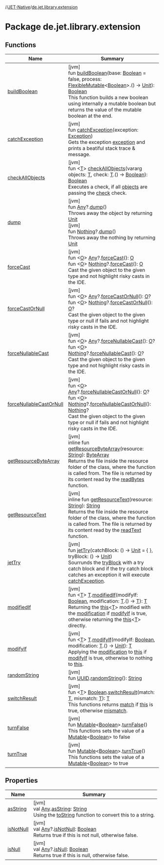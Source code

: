 //[JET-Native](../../index.md)/[de.jet.library.extension](index.md)

# Package de.jet.library.extension

## Functions

| Name | Summary |
|---|---|
| [buildBoolean](build-boolean.md) | [jvm]<br>fun [buildBoolean](build-boolean.md)(base: [Boolean](https://kotlinlang.org/api/latest/jvm/stdlib/kotlin/-boolean/index.html) = false, process: [FlexibleMutable](../de.jet.library.tool.mutable/-flexible-mutable/index.md)&lt;[Boolean](https://kotlinlang.org/api/latest/jvm/stdlib/kotlin/-boolean/index.html)&gt;.() -&gt; [Unit](https://kotlinlang.org/api/latest/jvm/stdlib/kotlin/-unit/index.html)): [Boolean](https://kotlinlang.org/api/latest/jvm/stdlib/kotlin/-boolean/index.html)<br>This function builds a new boolean using internally a mutable boolean but returns the value of the mutable boolean at the end. |
| [catchException](catch-exception.md) | [jvm]<br>fun [catchException](catch-exception.md)(exception: [Exception](https://kotlinlang.org/api/latest/jvm/stdlib/kotlin/-exception/index.html))<br>Gets the exception [exception](catch-exception.md) and prints a beatiful stack trace & message. |
| [checkAllObjects](check-all-objects.md) | [jvm]<br>fun &lt;[T](check-all-objects.md)&gt; [checkAllObjects](check-all-objects.md)(vararg objects: [T](check-all-objects.md), check: [T](check-all-objects.md).() -&gt; [Boolean](https://kotlinlang.org/api/latest/jvm/stdlib/kotlin/-boolean/index.html)): [Boolean](https://kotlinlang.org/api/latest/jvm/stdlib/kotlin/-boolean/index.html)<br>Executes a check, if all [objects](check-all-objects.md) are passing the [check](check-all-objects.md) check. |
| [dump](dump.md) | [jvm]<br>fun [Any](https://kotlinlang.org/api/latest/jvm/stdlib/kotlin/-any/index.html)?.[dump](dump.md)()<br>Throws away the object by returning [Unit](https://kotlinlang.org/api/latest/jvm/stdlib/kotlin/-unit/index.html)<br>[jvm]<br>fun [Nothing](https://kotlinlang.org/api/latest/jvm/stdlib/kotlin/-nothing/index.html)?.[dump](dump.md)()<br>Throws away the nothing by returning [Unit](https://kotlinlang.org/api/latest/jvm/stdlib/kotlin/-unit/index.html) |
| [forceCast](force-cast.md) | [jvm]<br>fun &lt;[O](force-cast.md)&gt; [Any](https://kotlinlang.org/api/latest/jvm/stdlib/kotlin/-any/index.html)?.[forceCast](force-cast.md)(): [O](force-cast.md)<br>fun &lt;[O](force-cast.md)&gt; [Nothing](https://kotlinlang.org/api/latest/jvm/stdlib/kotlin/-nothing/index.html)?.[forceCast](force-cast.md)(): [O](force-cast.md)<br>Cast the given object to the given type and not highlight risky casts in the IDE. |
| [forceCastOrNull](force-cast-or-null.md) | [jvm]<br>fun &lt;[O](force-cast-or-null.md)&gt; [Any](https://kotlinlang.org/api/latest/jvm/stdlib/kotlin/-any/index.html)?.[forceCastOrNull](force-cast-or-null.md)(): [O](force-cast-or-null.md)?<br>fun &lt;[O](force-cast-or-null.md)&gt; [Nothing](https://kotlinlang.org/api/latest/jvm/stdlib/kotlin/-nothing/index.html)?.[forceCastOrNull](force-cast-or-null.md)(): [O](force-cast-or-null.md)?<br>Cast the given object to the given type or null if fails and not highlight risky casts in the IDE. |
| [forceNullableCast](force-nullable-cast.md) | [jvm]<br>fun &lt;[O](force-nullable-cast.md)&gt; [Any](https://kotlinlang.org/api/latest/jvm/stdlib/kotlin/-any/index.html)?.[forceNullableCast](force-nullable-cast.md)(): [O](force-nullable-cast.md)?<br>fun &lt;[O](force-nullable-cast.md)&gt; [Nothing](https://kotlinlang.org/api/latest/jvm/stdlib/kotlin/-nothing/index.html)?.[forceNullableCast](force-nullable-cast.md)(): [O](force-nullable-cast.md)?<br>Cast the given object to the given type and not highlight risky casts in the IDE. |
| [forceNullableCastOrNull](force-nullable-cast-or-null.md) | [jvm]<br>fun &lt;[O](force-nullable-cast-or-null.md)&gt; [Any](https://kotlinlang.org/api/latest/jvm/stdlib/kotlin/-any/index.html)?.[forceNullableCastOrNull](force-nullable-cast-or-null.md)(): [O](force-nullable-cast-or-null.md)?<br>fun &lt;[O](force-nullable-cast-or-null.md)&gt; [Nothing](https://kotlinlang.org/api/latest/jvm/stdlib/kotlin/-nothing/index.html)?.[forceNullableCastOrNull](force-nullable-cast-or-null.md)(): [Nothing](https://kotlinlang.org/api/latest/jvm/stdlib/kotlin/-nothing/index.html)?<br>Cast the given object to the given type or null if fails and not highlight risky casts in the IDE. |
| [getResourceByteArray](get-resource-byte-array.md) | [jvm]<br>inline fun [getResourceByteArray](get-resource-byte-array.md)(resource: [String](https://kotlinlang.org/api/latest/jvm/stdlib/kotlin/-string/index.html)): [ByteArray](https://kotlinlang.org/api/latest/jvm/stdlib/kotlin/-byte-array/index.html)<br>Returns the file inside the resource folder of the class, where the function is called from. The file is returned by its content read by the [readBytes](https://kotlinlang.org/api/latest/jvm/stdlib/kotlin.io/index.html) function. |
| [getResourceText](get-resource-text.md) | [jvm]<br>inline fun [getResourceText](get-resource-text.md)(resource: [String](https://kotlinlang.org/api/latest/jvm/stdlib/kotlin/-string/index.html)): [String](https://kotlinlang.org/api/latest/jvm/stdlib/kotlin/-string/index.html)<br>Returns the file inside the resource folder of the class, where the function is called from. The file is returned by its content read by the [readText](https://kotlinlang.org/api/latest/jvm/stdlib/kotlin.io/index.html) function. |
| [jetTry](jet-try.md) | [jvm]<br>fun [jetTry](jet-try.md)(catchBlock: () -&gt; [Unit](https://kotlinlang.org/api/latest/jvm/stdlib/kotlin/-unit/index.html) = { }, tryBlock: () -&gt; [Unit](https://kotlinlang.org/api/latest/jvm/stdlib/kotlin/-unit/index.html))<br>Sourrunds the [tryBlock](jet-try.md) with a try catch block and if the try catch block catches an exception it will execute [catchException](catch-exception.md). |
| [modifiedIf](modified-if.md) | [jvm]<br>fun &lt;[T](modified-if.md)&gt; [T](modified-if.md).[modifiedIf](modified-if.md)(modifyIf: [Boolean](https://kotlinlang.org/api/latest/jvm/stdlib/kotlin/-boolean/index.html), modification: [T](modified-if.md).() -&gt; [T](modified-if.md)): [T](modified-if.md)<br>Returning the [this](../../../JET-Native/de.jet.library.extension/index.md)<[T](modified-if.md)> modified with the [modification](modified-if.md) if [modifyIf](modified-if.md) is true, otherwise returning the [this](../../../JET-Native/de.jet.library.extension/index.md)<[T](modified-if.md)> directly. |
| [modifyIf](modify-if.md) | [jvm]<br>fun &lt;[T](modify-if.md)&gt; [T](modify-if.md).[modifyIf](modify-if.md)(modifyIf: [Boolean](https://kotlinlang.org/api/latest/jvm/stdlib/kotlin/-boolean/index.html), modification: [T](modify-if.md).() -&gt; [Unit](https://kotlinlang.org/api/latest/jvm/stdlib/kotlin/-unit/index.html)): [T](modify-if.md)<br>Applying the [modification](modify-if.md) to [this](../../../JET-Native/de.jet.library.extension/index.md) if [modifyIf](modify-if.md) is true, otherwise to nothing to [this](../../../JET-Native/de.jet.library.extension/index.md). |
| [randomString](random-string.md) | [jvm]<br>fun [UUID](https://docs.oracle.com/javase/8/docs/api/java/util/UUID.html).[randomString](random-string.md)(): [String](https://kotlinlang.org/api/latest/jvm/stdlib/kotlin/-string/index.html) |
| [switchResult](switch-result.md) | [jvm]<br>fun &lt;[T](switch-result.md)&gt; [Boolean](https://kotlinlang.org/api/latest/jvm/stdlib/kotlin/-boolean/index.html).[switchResult](switch-result.md)(match: [T](switch-result.md), mismatch: [T](switch-result.md)): [T](switch-result.md)<br>This functions returns [match](switch-result.md) if [this](../../../JET-Native/de.jet.library.extension/index.md) is true, otherwise [mismatch](switch-result.md). |
| [turnFalse](turn-false.md) | [jvm]<br>fun [Mutable](../de.jet.library.tool.mutable/-mutable/index.md)&lt;[Boolean](https://kotlinlang.org/api/latest/jvm/stdlib/kotlin/-boolean/index.html)&gt;.[turnFalse](turn-false.md)()<br>This functions sets the value of a [Mutable](../de.jet.library.tool.mutable/-mutable/index.md)<[Boolean](https://kotlinlang.org/api/latest/jvm/stdlib/kotlin/-boolean/index.html)> to false |
| [turnTrue](turn-true.md) | [jvm]<br>fun [Mutable](../de.jet.library.tool.mutable/-mutable/index.md)&lt;[Boolean](https://kotlinlang.org/api/latest/jvm/stdlib/kotlin/-boolean/index.html)&gt;.[turnTrue](turn-true.md)()<br>This functions sets the value of a [Mutable](../de.jet.library.tool.mutable/-mutable/index.md)<[Boolean](https://kotlinlang.org/api/latest/jvm/stdlib/kotlin/-boolean/index.html)> to true |

## Properties

| Name | Summary |
|---|---|
| [asString](as-string.md) | [jvm]<br>val [Any](https://kotlinlang.org/api/latest/jvm/stdlib/kotlin/-any/index.html).[asString](as-string.md): [String](https://kotlinlang.org/api/latest/jvm/stdlib/kotlin/-string/index.html)<br>Using the [toString](https://kotlinlang.org/api/latest/jvm/stdlib/kotlin/index.html) function to convert this to a string. |
| [isNotNull](is-not-null.md) | [jvm]<br>val [Any](https://kotlinlang.org/api/latest/jvm/stdlib/kotlin/-any/index.html)?.[isNotNull](is-not-null.md): [Boolean](https://kotlinlang.org/api/latest/jvm/stdlib/kotlin/-boolean/index.html)<br>Returns true if this is not null, otherwise false. |
| [isNull](is-null.md) | [jvm]<br>val [Any](https://kotlinlang.org/api/latest/jvm/stdlib/kotlin/-any/index.html)?.[isNull](is-null.md): [Boolean](https://kotlinlang.org/api/latest/jvm/stdlib/kotlin/-boolean/index.html)<br>Returns true if this is null, otherwise false. |
